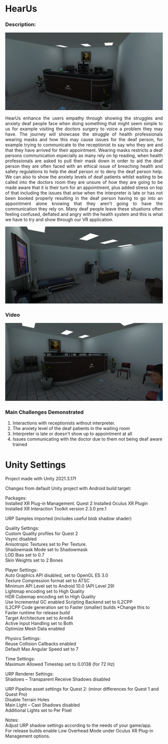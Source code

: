# HearUs
### Description: 

![alt text](https://github.com/2239356Benadict/Assignment1/blob/main/Reception.png)

<p align="justify">
HearUs enhance the users empathy through showing the struggles and anxiety deaf people face when doing something that might seem simple to us for example visiting the doctors surgery to voice a problem they may have. The journey will showcase the struggle of health professionals wearing masks and how this may cause issues for the deaf person, for example trying to communicate to the receptionist to say who they are and that they have arrived for their appointment. Wearing masks restricts a deaf persons communication especially as many rely on lip reading, when health professionals are asked to pull their mask down in order to aid the deaf person they are often faced with an ethical issue of breaching health and safety regulations to help the deaf person or to deny the deaf person help. We can also to show the anxiety levels of deaf patients whilst waiting to be called into the doctors room they are unsure of how they are going to be made aware that it is their turn for an appointment, plus added stress on top of that including the issues that arise when the interpreter is late or has not been booked properly resulting in the deaf person having to go into an appointment alone knowing that they aren’t going to have the communication they rely on. Many deaf people leave these situations often feeling confused, deflated and angry with the health system and this is what we have to try and show through our VR application. 

![alt text](https://github.com/2239356Benadict/Assignment1/blob/main/Doc.png)

### Video
[<img src="https://github.com/2239356Benadict/Assignment1/blob/main/P1%20View.png" width="1000" height="" />](https://youtu.be/DCJpuyLStBI)

### Main Challenges Demonstrated 
1.	Interactions with receptionists without interpreter.
2.	The anxiety level of the deaf patients in the waiting room
3.	Interpreter is late or doesn't show up to appointment at all 
4.	Issues communicating with the doctor due to them not being deaf aware trained  









# Unity Settings

Project made with Unity 2021.3.17f

Changes from default Unity project with Android build target:  

Packages:  
Installed XR Plug-in Management. Quest 2 
Installed Oculus XR Plugin  
Installed XR Interaction Toolkit version 2.3.0 pre.1  

URP Samples imported (includes useful blob shadow shader)  

Quality Settings:  
Custom Quality profiles  for Quest 2  
Vsync disabled  
Anisotropic Textures set to Per Texture.  
Shadowmask Mode set to Shadowmask  
LOD Bias set to 0.7  
Skin Weights set to 2 Bones  

Player Settings:  
Auto Graphics API disabled, set to OpenGL ES 3.0  
Texture Compression format set to ATSC  
Minimum API Level set to Android 10.0 (API Level 29)  
Lightmap encoding set to High Quality  
HDR Cubemap encoding set to High Quality  
Use Incremental GC enabled 
Scripting Backend set to IL2CPP  
IL2CPP Code generation set to Faster (smaller) builds *Change this to Faster runtime for release build  
Target Architecture set to Arm64  
Active Input Handling set to Both  
Optimize Mesh Data enabled   

Physics Settings:  
Reuse Collision Callbacks enabled  
Default Max Angular Speed set to 7  

Time Settings:  
Maximum Allowed Timestep set to 0.0138 (for 72 Hz)  

URP Renderer Settings:  
Shadows – Transparent Receive Shadows disabled   

URP Pipeline asset settings for Quest 2: (minor differences for Quest 1 and Quest Pro)  
Disable Terrain Holes  
Main Light – Cast Shadows disabled  
Additional Lights set to Per Pixel  

Notes:  
Adjust URP shadow settings according to the needs of your game/app.   
For release builds enable Low Overhead Mode under Oculus XR Plug-in Management options.  
